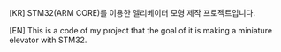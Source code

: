 [KR]
STM32(ARM CORE)를 이용한 엘리베이터 모형 제작 프로젝트입니다.

[EN]
This is a code of my project that the goal of it is making a miniature elevator with STM32.
